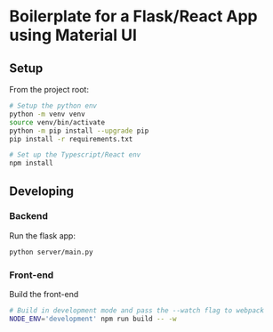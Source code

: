 # Boilerplate for a Flask/React App using Material UI

## Setup

From the project root:

```bash
# Setup the python env
python -m venv venv
source venv/bin/activate
python -m pip install --upgrade pip
pip install -r requirements.txt

# Set up the Typescript/React env
npm install
```

## Developing

### Backend

Run the flask app:

```bash
python server/main.py
```

### Front-end

Build the front-end

```bash
# Build in development mode and pass the --watch flag to webpack
NODE_ENV='development' npm run build -- -w
```
